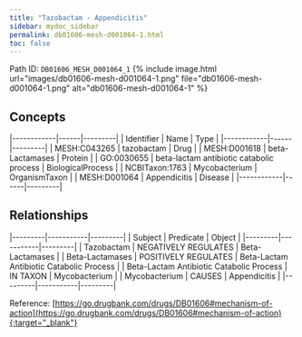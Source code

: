 ```yaml
---
title: "Tazobactam - Appendicitis"
sidebar: mydoc_sidebar
permalink: db01606-mesh-d001064-1.html
toc: false 
---
```



Path ID: `DB01606_MESH_D001064_1`
{% include image.html url="images/db01606-mesh-d001064-1.png" file="db01606-mesh-d001064-1.png" alt="db01606-mesh-d001064-1" %}

## Concepts

|------------|------|---------|
| Identifier | Name | Type    |
|------------|------|---------|
| MESH:C043265 | tazobactam | Drug |
| MESH:D001618 | beta-Lactamases | Protein |
| GO:0030655 | beta-lactam antibiotic catabolic process | BiologicalProcess |
| NCBITaxon:1763 | Mycobacterium | OrganismTaxon |
| MESH:D001064 | Appendicitis | Disease |
|------------|------|---------|

## Relationships

|---------|-----------|---------|
| Subject | Predicate | Object  |
|---------|-----------|---------|
| Tazobactam | NEGATIVELY REGULATES | Beta-Lactamases |
| Beta-Lactamases | POSITIVELY REGULATES | Beta-Lactam Antibiotic Catabolic Process |
| Beta-Lactam Antibiotic Catabolic Process | IN TAXON | Mycobacterium |
| Mycobacterium | CAUSES | Appendicitis |
|---------|-----------|---------|

Reference: [https://go.drugbank.com/drugs/DB01606#mechanism-of-action](https://go.drugbank.com/drugs/DB01606#mechanism-of-action){:target="_blank"}